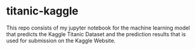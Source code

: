 # titanic-kaggle
This repo consists of my jupyter notebook for the machine learning model that predicts the Kaggle Titanic Dataset and the prediction results that is used for submission on the Kaggle Website.
